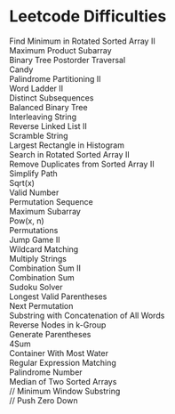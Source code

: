 Leetcode Difficulties
========
Find Minimum in Rotated Sorted Array II<br>
Maximum Product Subarray<br>
Binary Tree Postorder Traversal<br>
Candy<br>
Palindrome Partitioning II<br>
Word Ladder II<br>
Distinct Subsequences<br>
Balanced Binary Tree<br>
Interleaving String<br>
Reverse Linked List II<br>
Scramble String<br>
Largest Rectangle in Histogram<br>
Search in Rotated Sorted Array II<br>
Remove Duplicates from Sorted Array II<br>
Simplify Path<br>
Sqrt(x)<br>
Valid Number<br>
Permutation Sequence<br>
Maximum Subarray<br>
Pow(x, n)<br>
Permutations<br>
Jump Game II<br>
Wildcard Matching<br>
Multiply Strings<br>
Combination Sum II<br>
Combination Sum<br>
Sudoku Solver<br>
Longest Valid Parentheses<br>
Next Permutation<br>
Substring with Concatenation of All Words<br>
Reverse Nodes in k-Group<br>
Generate Parentheses<br>
4Sum<br>
Container With Most Water<br>
Regular Expression Matching<br>
Palindrome Number<br>
Median of Two Sorted Arrays<br>
// Minimum Window Substring<br>
// Push Zero Down<br>